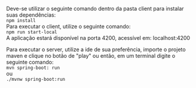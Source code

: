 
Deve-se utilizar o seguinte comando dentro da pasta client para instalar suas dependências:  
```npm install```  
Para executar o client, utilize o seguinte comando:  
```npm run start-local```  
A aplicação estará disponível na porta 4200, acessível em: localhost:4200


Para executar o server, utilize a ide de sua preferência, importe o projeto maven e clique no botão de "play" ou então, em um terminal digite o seguinte comando:  
```mvn spring-boot: run```  
ou  
```./mvnw spring-boot:run```
